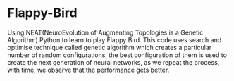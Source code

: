 # Flappy-Bird
Using NEAT(NeuroEvolution of Augmenting Topologies is a Genetic Algorithm) Python to learn to 
play Flappy Bird. This code uses search and optimise technique called genetic algorithm which 
creates a particular number of random configurations, the best configuration of them is used to create 
the next generation of neural networks, as we repeat the process, with time, we observe that the 
performance gets better.
